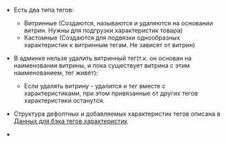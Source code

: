 - Есть два типа тегов:
	- Витринные (Создаются, называются и удаляются на основании витрин. Нужны для подгрузки характеристик товара)
	- Кастомные (Создаются для подвязки однообразных характеристик к витринным тегам. Не зависят от витрин)

- В админке нельзя удалить витринный тег(т.к. он основан на наименовании витрины, и пока существует витрина с этим наименованием, тег живёт):
	- Если удалять витрину - удалится и тег вместе с характеристиками, при этом привязанные от других тегов характеристики останутся.

- Структура дефолтных и добавляемых характеристик тегов описана в [Данных для бэка тегов характеристик](../Данные%20для%20бекенда/Товаровед/Теги%20характеристик%20товаров.%20Бэк.md)

- 